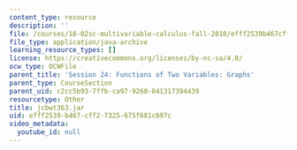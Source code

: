 ```yaml
---
content_type: resource
description: ''
file: /courses/18-02sc-multivariable-calculus-fall-2010/efff2539b467cff27325675f681c697c_jcbwt363.jar
file_type: application/java-archive
learning_resource_types: []
license: https://creativecommons.org/licenses/by-nc-sa/4.0/
ocw_type: OCWFile
parent_title: 'Session 24: Functions of Two Variables: Graphs'
parent_type: CourseSection
parent_uid: c2cc5b93-7ffb-ca97-9260-841317394439
resourcetype: Other
title: jcbwt363.jar
uid: efff2539-b467-cff2-7325-675f681c697c
video_metadata:
  youtube_id: null
---
```

